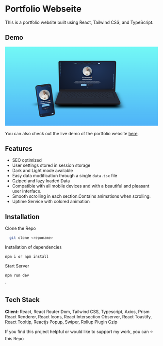 # Portfolio Webseite

This is a portfolio website built using React, Tailwind CSS, and TypeScript.

## Demo

<img src="./Screenshot.png" alt="Screenshot" width="1080"/>

You can also check out the live demo of the portfolio website [here](https://stoyan-galchev.onrender.com/).

## Features

- SEO optimized
- User settings stored in session storage
- Dark and Light mode available
- Easy data modification through a single `data.tsx` file
- Gziped and lazy loaded Data
- Compatible with all mobile devices and with a beautiful and pleasant user interface.
- Smooth scrolling in each section.Contains animations when scrolling.
- Uptime Service with colored animation

## Installation

Clone the Repo

```bash
  git clone <reponame>
```

Installation of dependencies

```bash
npm i or npm install
```

Start Server

```bash
npm run dev
```


`
## Tech Stack

**Client:** React, React Router Dom, Tailwind CSS, Typescript, Axios, Prism React Renderer, React Icons, React Intersection Observer, React Toastify, React Tooltip, Reactjs Popup, Swiper, Rollup Plugin Gzip


If you find this project helpful or would like to support my work, you can ⭐ this Repo
